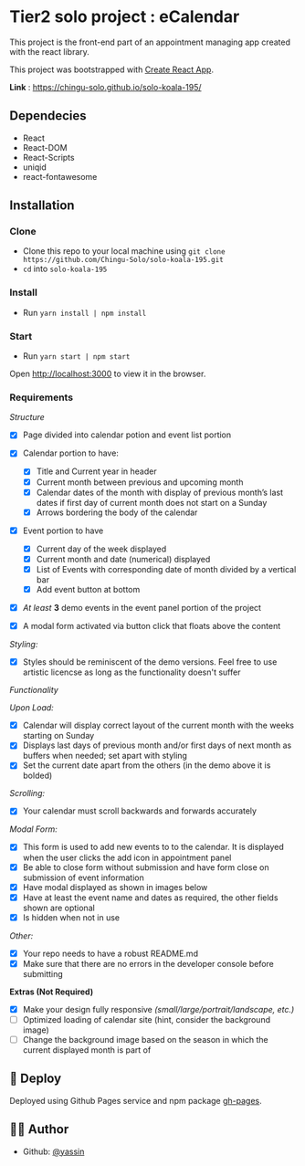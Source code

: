 # Tier2 solo project : eCalendar

This project is the front-end part of an appointment managing app created with the react library.

This project was bootstrapped with [Create React App](https://github.com/facebook/create-react-app).

**Link** : https://chingu-solo.github.io/solo-koala-195/

## Dependecies

- React
- React-DOM
- React-Scripts
- uniqid
- react-fontawesome

## Installation

### Clone

- Clone this repo to your local machine using `git clone https://github.com/Chingu-Solo/solo-koala-195.git`
- `cd` into `solo-koala-195`

### Install

- Run `yarn install | npm install`

### Start

- Run `yarn start | npm start`

Open [http://localhost:3000](http://localhost:3000) to view it in the browser.

### Requirements

_Structure_

- [x] Page divided into calendar potion and event list portion

- [x] Calendar portion to have:

  - [x] Title and Current year in header
  - [x] Current month between previous and upcoming month
  - [x] Calendar dates of the month with display of previous month’s last dates if first day of current month does not start on a Sunday
  - [x] Arrows bordering the body of the calendar

- [x] Event portion to have

  - [x] Current day of the week displayed
  - [x] Current month and date (numerical) displayed
  - [x] List of Events with corresponding date of month divided by a vertical bar
  - [x] Add event button at bottom

- [x] _At least_ **3** demo events in the event panel portion of the project

- [x] A modal form activated via button click that floats above the content

_Styling:_

- [x] Styles should be reminiscent of the demo versions. Feel free to use artistic licencse as long as the functionality doesn't suffer

_Functionality_

_Upon Load:_

- [x] Calendar will display correct layout of the current month with the weeks starting on Sunday
- [x] Displays last days of previous month and/or first days of next month as buffers when needed; set apart with styling
- [x] Set the current date apart from the others (in the demo above it is bolded)

_Scrolling:_

- [x] Your calendar must scroll backwards and forwards accurately

_Modal Form:_

- [x] This form is used to add new events to to the calendar. It is displayed when the user clicks the add icon in appointment panel
- [x] Be able to close form without submission and have form close on submission of event information
- [x] Have modal displayed as shown in images below
- [x] Have at least the event name and dates as required, the other fields shown are optional
- [x] Is hidden when not in use

_Other:_

- [x] Your repo needs to have a robust README.md
- [x] Make sure that there are no errors in the developer console before submitting

**Extras (Not Required)**

- [x] Make your design fully responsive _(small/large/portrait/landscape, etc.)_
- [ ] Optimized loading of calendar site (hint, consider the background image)
- [ ] Change the background image based on the season in which the current displayed month is part of

## 🚀 Deploy

Deployed using Github Pages service and npm package [gh-pages](https://www.npmjs.com/package/gh-pages).

## 🧝‍♂️ Author

- Github: [@yassin](https://github.com/yassinblanco)
